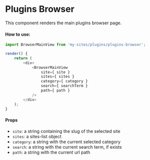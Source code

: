 Plugins Browser
===============

This component renders the main plugins browser page.

#### How to use:

```js
import BrowserMainView from 'my-sites/plugins/plugins-browser';

render() {
	return (
		<div>
			<BrowserMainView
				site={ site }
				sites={ sites }
				category={ category }
				search={ searchTerm }
				path={ path }
			/>
		</div>
	);
}
```

#### Props

* `site`: a string containing the slug of the selected site
* `sites`: a sites-list object
* `category`: a string with the current selected category
* `search`: a string with the current search term, if exists
* `path`: a string with the current url path
